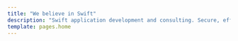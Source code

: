 ```yaml
---
title: "We believe in Swift"
description: "Swift application development and consulting. Secure, efficient, scalable solutions."
template: pages.home
---
```

